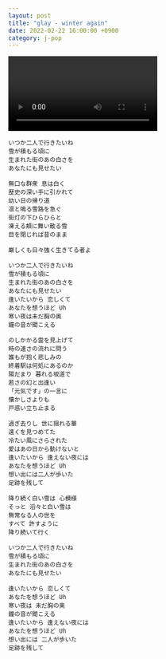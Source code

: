 ```yaml
---
layout: post
title: "glay - winter again"
date: 2022-02-22 16:00:00 +0900
category: j-pop
---
```


<div class="video-container">
    <video id="player" class="video-js vjs-default-skin vjs-big-play-centered" data-json="/public/json/j-pop/glay - winter again.json"></video>
</div>

```
いつか二人で行きたいね
雪が積もる頃に
生まれた街のあの白さを
あなたにも見せたい

無口な群衆 息は白く
歴史の深い手に引かれて
幼い日の帰り道
凛と鳴る雪路を急ぐ
街灯の下ひらひらと
凍える頬に舞い散る雪
目を閉じれば昔のまま

厳しくも日々強く生きてる者よ

いつか二人で行きたいね
雪が積もる頃に
生まれた街のあの白さを
あなたにも見せたい
逢いたいから 恋しくて
あなたを想うほど Uh
寒い夜は未だ胸の奥
鐘の音が聞こえる

のしかかる雲を見上げて
時の速さの流れに問う
誰もが抱く悲しみの
終着駅は何処にあるのか
陽だまり 暮れる坂道で
若さの幻と出逢い
「元気です」の一言に
懐かしさよりも
戸惑い立ち止まる

過ぎ去りし 世に揺れる華
遠くを見つめてた
冷たい風にさらされた
愛はあの日から動けないと
逢いたいから 逢えない夜には
あなたを想うほど Uh
想い出には二人が歩いた
足跡を残して

降り続く白い雪は 心模様
そっと 滔々と白い雪は
無常なる人の世を
すべて 許すように
降り続いて行く

いつか二人で行きたいね
雪が積もる頃に
生まれた街のあの白さを
あなたにも見せたい

逢いたいから 恋しくて
あなたを想うほど Uh
寒い夜は 未だ胸の奥
鐘の音が聞こえる
逢いたいから 逢えない夜には
あなたを想うほど Uh
想い出には 二人が歩いた
足跡を残して
```